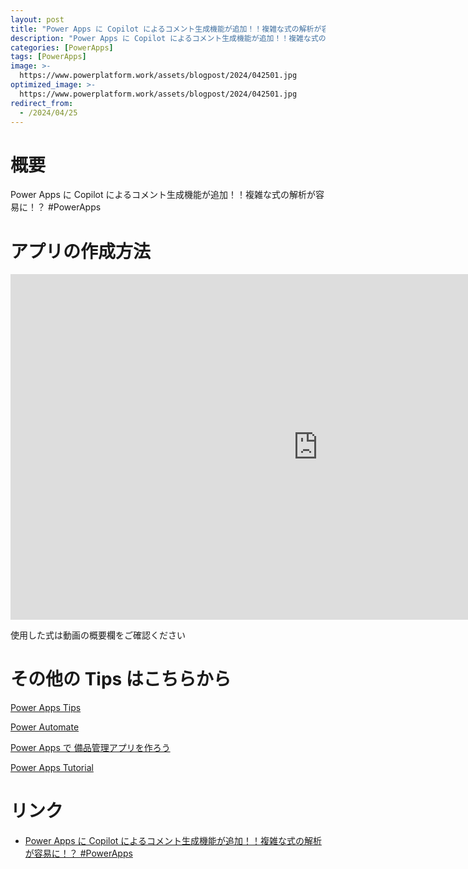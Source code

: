 ```yaml
---
layout: post
title: "Power Apps に Copilot によるコメント生成機能が追加！！複雑な式の解析が容易に！？ #PowerApps"
description: "Power Apps に Copilot によるコメント生成機能が追加！！複雑な式の解析が容易に！？ #PowerAppsを動画で分かりやすく解説"
categories: [PowerApps]
tags: [PowerApps]
image: >-
  https://www.powerplatform.work/assets/blogpost/2024/042501.jpg
optimized_image: >-
  https://www.powerplatform.work/assets/blogpost/2024/042501.jpg
redirect_from:
  - /2024/04/25
---
```



#  概要

Power Apps に Copilot によるコメント生成機能が追加！！複雑な式の解析が容易に！？ #PowerApps


# アプリの作成方法

<iframe width="983" height="553" src="https://www.youtube.com/embed/KDINMYtrQhE" title="YouTube video player" frameborder="0" allow="accelerometer; autoplay; clipboard-write; encrypted-media; gyroscope; picture-in-picture" allowfullscreen></iframe>


使用した式は動画の概要欄をご確認ください


# その他の Tips はこちらから

[Power Apps Tips](https://www.youtube.com/watch?v=VrAQf3JQ7yM&list=PLVhFi1fb3DqakSLVMn22DDcySXh9jtzi- )


[Power Automate](https://www.youtube.com/watch?v=-YnJYT0ASEM&list=PLVhFi1fb3Dqbzic6GieqnLFgD3aTj-eHA)


[Power Apps で 備品管理アプリを作ろう](https://www.youtube.com/playlist?list=PLVhFi1fb3DqZM3HKb8Hea6XEL96990Fyn)


[Power Apps Tutorial](https://www.youtube.com/playlist?list=PLVhFi1fb3DqalxpL974VvAJvV4iWoSbe_)


# リンク


- [Power Apps に Copilot によるコメント生成機能が追加！！複雑な式の解析が容易に！？ #PowerApps](https://www.youtube.com/watch?v=KDINMYtrQhE)

